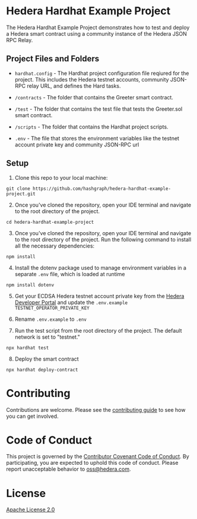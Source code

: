 # Hedera Hardhat Example Project

The Hedera Hardhat Example Project demonstrates how to test and deploy a Hedera smart contract using a community instance of the Hedera JSON RPC Relay.

## Project Files and Folders

- `hardhat.config` - The Hardhat project configuration file reqiured for the project. This includes the Hedera testnet accounts, community JSON-RPC relay URL, and defines the Hard tasks.

- `/contracts` - The folder that contains the Greeter smart contract. 

- `/test` - The folder that contains the test file that tests the Greeter.sol smart contract.

-  `/scripts` - The folder that contains the Hardhat project scripts.

- `.env` - The file that stores the environment variables like the testnet account private key and community JSON-RPC url

## Setup

1. Clone this repo to your local machine:

```shell
git clone https://github.com/hashgraph/hedera-hardhat-example-project.git
```

2. Once you've cloned the repository, open your IDE terminal and navigate to the root directory of the project.

```shell
cd hedera-hardhat-example-project
```

3. Once you've cloned the repository, open your IDE terminal and navigate to the root directory of the project. Run the following command to install all the necessary dependencies:

```shell
npm install
```
4. Install the dotenv package used to manage environment variables in a separate `.env` file, which is loaded at runtime

```shell
npm install dotenv
```

5. Get your ECDSA Hedera testnet account private key from the [Hedera Developer Portal](https://portal.hedera.com/register) and update the `.env.example` `TESTNET_OPERATOR_PRIVATE_KEY`

6. Rename `.env.example` to `.env`

7. Run the test script from the root directory of the project. The default network is set to "testnet."

```shell
npx hardhat test
```

8. Deploy the smart contract

```shell
npx hardhat deploy-contract
```

# Contributing
Contributions are welcome. Please see the
[contributing guide](https://github.com/hashgraph/.github/blob/main/CONTRIBUTING.md)
to see how you can get involved.

# Code of Conduct
This project is governed by the
[Contributor Covenant Code of Conduct](https://github.com/hashgraph/.github/blob/main/CODE_OF_CONDUCT.md). By
participating, you are expected to uphold this code of conduct. Please report unacceptable behavior
to [oss@hedera.com](mailto:oss@hedera.com).

# License
[Apache License 2.0](LICENSE)

